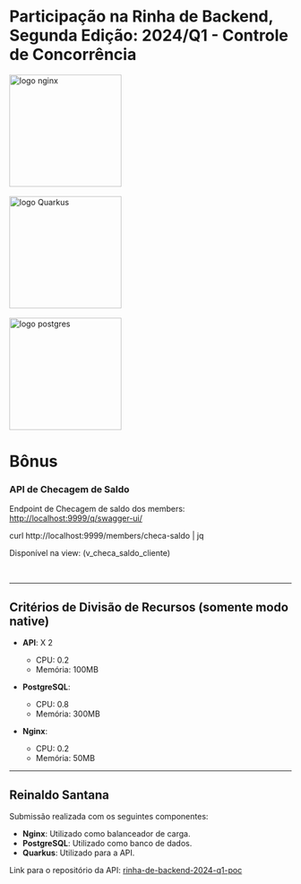 # Participação na Rinha de Backend, Segunda Edição: 2024/Q1 - Controle de Concorrência

<img src="https://upload.wikimedia.org/wikipedia/commons/c/c5/Nginx_logo.svg" alt="logo nginx" width="200" height="auto">
<br /><br />
<img src="https://hermes.dio.me/articles/cover/a722bd8a-4f4b-4327-b4df-2608448bb4b1.jpg" alt="logo Quarkus" width="200" height="auto">
<br /><br />
<img src="https://upload.wikimedia.org/wikipedia/commons/2/29/Postgresql_elephant.svg" alt="logo postgres" width="200" height="auto">

<br />

# Bônus

### API de Checagem de Saldo

Endpoint de Checagem de saldo dos members: [http://localhost:9999/q/swagger-ui/](http://localhost:9999/q/swagger-ui/)

curl http://localhost:9999/members/checa-saldo | jq

Disponível na view: (v_checa_saldo_cliente)

<br />

---

## Critérios de Divisão de Recursos (somente modo native)

- **API**: X 2
  - CPU: 0.2
  - Memória: 100MB

- **PostgreSQL**:
  - CPU: 0.8
  - Memória: 300MB

- **Nginx**:
  - CPU: 0.2
  - Memória: 50MB

---

## Reinaldo Santana

Submissão realizada com os seguintes componentes:

- **Nginx**: Utilizado como balanceador de carga.
- **PostgreSQL**: Utilizado como banco de dados.
- **Quarkus**: Utilizado para a API.

Link para o repositório da API: [rinha-de-backend-2024-q1-poc](https://github.com/zsantana/rinha-de-backend-2024-java-q1)
